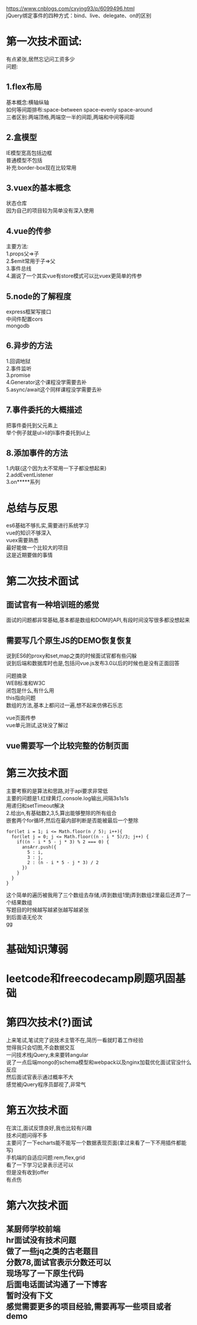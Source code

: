 https://www.cnblogs.com/cxying93/p/6099496.html  
jQuery绑定事件的四种方式：bind、live、delegate、on的区别  
  
  
第一次技术面试:  
===
有点紧张,居然忘记问工资多少  
问题:  

1.flex布局  
---
  基本概念:横轴纵轴  
  如何等间距排布:space-between space-evenly space-around  
  三者区别:两端顶格,两端空一半的间距,两端和中间等间距  
  
2.盒模型  
---
  IE模型宽高包括边框  
  普通模型不包括  
  补充:border-box现在比较常用  
  
3.vuex的基本概念 
---
  状态仓库  
  因为自己的项目较为简单没有深入使用  
  
4.vue的传参  
---
  主要方法:  
  1.props父=>子  
  2.$emit常用于子=>父  
  3.事件总线  
  4.漏说了一个其实vue有store模式可以比vuex更简单的传参  
  
5.node的了解程度  
---
  express框架写接口  
  中间件配置cors  
  mongodb 
  
6.异步的方法  
---
  1.回调地狱  
  2.事件监听  
  3.promise  
  4.Generator这个课程没学需要去补  
  5.async/await这个同样课程没学需要去补  
  
7.事件委托的大概描述  
---
  把事件委托到父元素上  
  举个例子就是ul>li的li事件委托到ul上  
  
8.添加事件的方法  
---
  1.内联(这个因为太不常用一下子都没想起来)  
  2.addEventListener  
  3.on\*\*\*\*\*系列  



总结与反思
===
es6基础不够扎实,需要进行系统学习  
vue的知识不够深入  
vuex需要熟悉  
最好能做一个比较大的项目  
这是近期要做的事情  
  
  
第二次技术面试  
===
面试官有一种培训班的感觉  
---
面试的问题都非常基础,基本都是数组和DOM的API,有段时间没写很多都没想起来  
  
需要写几个原生JS的DEMO恢复恢复  
---

说到ES6的proxy和set,map之类的时候面试官都有些闪躲  
说到后端和数据库时也是,包括问vue.js发布3.0以后的时候也是没有正面回答  
  
问题摘录  
WEB标准和W3C  
闭包是什么,有什么用  
this指向问题  
数组的方法,基本上都问过一遍,想不起来仿佛石乐志  
  
vue页面传参  
vue单元测试,这块没了解过  
  
vue需要写一个比较完整的仿制页面    
---
  
  
  
第三次技术面
===
主要考察的是算法和思路,对于api要求非常低  
主要的问题是1.红绿黄灯,console.log输出,间隔3s1s1s  
用递归和setTimeout解决  
2.给出n,有基础数2,3,5,算出能够整除的所有组合  
嵌套两个for循环,然后在最内部判断是否能被最后一个整除  
```
for(let i = 1; i <= Math.floor(n / 5); i++){
  for(let j = 0; j <= Math.floor((n - i * 5)/3; j++) {
    if((n - i * 5 - j * 3) % 2 === 0) {
      ansArr.push({
        5 : i,
        3 : j,
        2 : (n - i * 5 - j * 3) / 2
      })
    }
  }
}
```
这个简单的遍历被我用了三个数组去存储,i弄到数组1里j弄到数组2里最后还弄了一个结果数组  
写题目的时候越写越紧张越写越紧张  
到后面语无伦次  
gg  
  
  
  
基础知识薄弱
===
leetcode和freecodecamp刷题巩固基础  
===
  
  
第四次技术(?)面试
===
上来笔试,笔试完了说技术主管不在,简历一看就盯着工作经验  
觉得我只会切图,不会数据交互  
一问技术栈jQuery,未来要转angular  
说了一点后端mongo的schema模型和webpack以及nginx加载优化面试官没什么反应  
然后面试官表示通过概率不大  
感觉被jQuery程序员鄙视了,非常气  
  
第五次技术面
===
在滨江,面试反馈良好,我也比较有兴趣  
技术问题问得不多  
主要问了一下echarts能不能写一个数据表现页面(拿过来看了一下不用插件都能写)  
手机端的自适应问题:rem,flex,grid  
看了一下学习记录表示还可以  
但是没有收到offer  
有点伤  
  
第六次技术面
===
某厨师学校前端  
hr面试没有技术问题  
做了一些jq之类的古老题目  
分数78,面试官表示分数还可以  
现场写了一下原生代码  
后面电话面试沟通了一下博客  
暂时没有下文  
感觉需要更多的项目经验,需要再写一些项目或者demo  
---
